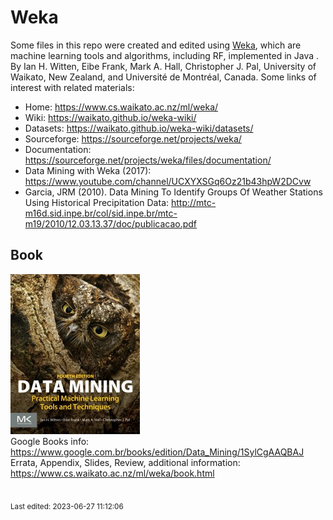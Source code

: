 # Weka

Some files in this repo were created and edited using [Weka](https://www.cs.waikato.ac.nz/ml/weka/), which are machine learning tools and algorithms, including RF, implemented in Java . By Ian H. Witten, Eibe Frank, Mark A. Hall, Christopher J. Pal, University of Waikato, New Zealand, and Université de Montréal, Canada. Some links of interest with related materials:

* Home: https://www.cs.waikato.ac.nz/ml/weka/
* Wiki: https://waikato.github.io/weka-wiki/
* Datasets: https://waikato.github.io/weka-wiki/datasets/
* Sourceforge: https://sourceforge.net/projects/weka/
* Documentation: https://sourceforge.net/projects/weka/files/documentation/
* Data Mining with Weka (2017): https://www.youtube.com/channel/UCXYXSGq6Oz21b43hpW2DCvw
* Garcia, JRM (2010). Data Mining To Identify Groups Of Weather Stations Using Historical Precipitation Data: http://mtc-m16d.sid.inpe.br/col/sid.inpe.br/mtc-m19/2010/12.03.13.37/doc/publicacao.pdf

## Book

![](img/witten2016.jpg)  
Google Books info: https://www.google.com.br/books/edition/Data_Mining/1SylCgAAQBAJ  
Errata, Appendix, Slides, Review, additional information: https://www.cs.waikato.ac.nz/ml/weka/book.html

<br><sub>Last edited: 2023-06-27 11:12:06</sub>
